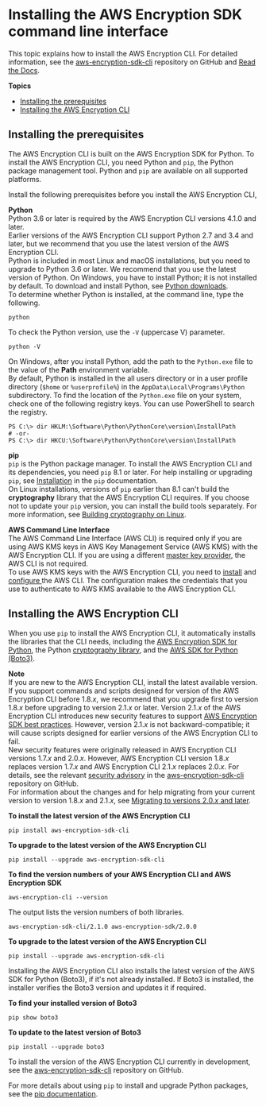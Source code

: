 # Installing the AWS Encryption SDK command line interface<a name="crypto-cli-install"></a>

This topic explains how to install the AWS Encryption CLI\. For detailed information, see the [aws\-encryption\-sdk\-cli](https://github.com/aws/aws-encryption-sdk-cli/) repository on GitHub and [Read the Docs](https://aws-encryption-sdk-cli.readthedocs.io/en/latest/)\.

**Topics**
+ [Installing the prerequisites](#crypto-cli-prerequisites)
+ [Installing the AWS Encryption CLI](#install-sdk-cli)

## Installing the prerequisites<a name="crypto-cli-prerequisites"></a>

The AWS Encryption CLI is built on the AWS Encryption SDK for Python\. To install the AWS Encryption CLI, you need Python and `pip`, the Python package management tool\. Python and `pip` are available on all supported platforms\.

Install the following prerequisites before you install the AWS Encryption CLI, 

**Python**  
Python 3\.6 or later is required by the AWS Encryption CLI versions 4\.1\.0 and later\.  
Earlier versions of the AWS Encryption CLI support Python 2\.7 and 3\.4 and later, but we recommend that you use the latest version of the AWS Encryption CLI\.  
Python is included in most Linux and macOS installations, but you need to upgrade to Python 3\.6 or later\. We recommend that you use the latest version of Python\. On Windows, you have to install Python; it is not installed by default\. To download and install Python, see [Python downloads](https://www.python.org/downloads/)\.  
To determine whether Python is installed, at the command line, type the following\.  

```
python
```
To check the Python version, use the `-V` \(uppercase V\) parameter\.  

```
python -V
```
On Windows, after you install Python, add the path to the `Python.exe` file to the value of the **Path** environment variable\.   
By default, Python is installed in the all users directory or in a user profile directory \(`$home` or `%userprofile%`\) in the `AppData\Local\Programs\Python` subdirectory\. To find the location of the `Python.exe` file on your system, check one of the following registry keys\. You can use PowerShell to search the registry\.   

```
PS C:\> dir HKLM:\Software\Python\PythonCore\version\InstallPath
# -or-
PS C:\> dir HKCU:\Software\Python\PythonCore\version\InstallPath
```

**pip**  
`pip` is the Python package manager\. To install the AWS Encryption CLI and its dependencies, you need `pip` 8\.1 or later\. For help installing or upgrading `pip`, see [Installation](https://pip.pypa.io/en/latest/installing/) in the `pip` documentation\.  
On Linux installations, versions of `pip` earlier than 8\.1 can't build the **cryptography** library that the AWS Encryption CLI requires\. If you choose not to update your `pip` version, you can install the build tools separately\. For more information, see [Building cryptography on Linux](https://cryptography.io/en/latest/installation.html#building-cryptography-on-linux)\.

**AWS Command Line Interface**  
The AWS Command Line Interface \(AWS CLI\) is required only if you are using AWS KMS keys in AWS Key Management Service \(AWS KMS\) with the AWS Encryption CLI\. If you are using a different [master key provider](concepts.md#master-key-provider), the AWS CLI is not required\.  
To use AWS KMS keys with the AWS Encryption CLI, you need to [install](https://docs.aws.amazon.com/cli/latest/userguide/installing.html) and [configure ](http://docs.aws.amazon.com/cli/latest/userguide/cli-chap-getting-started.html#cli-quick-configuration) the AWS CLI\. The configuration makes the credentials that you use to authenticate to AWS KMS available to the AWS Encryption CLI\. 

## Installing the AWS Encryption CLI<a name="install-sdk-cli"></a>

When you use `pip` to install the AWS Encryption CLI, it automatically installs the libraries that the CLI needs, including the [AWS Encryption SDK for Python](python.md), the Python [cryptography library](https://cryptography.io/en/latest/), and the [AWS SDK for Python \(Boto3\)](https://boto3.amazonaws.com/v1/documentation/api/latest/index.html)\.

**Note**  
If you are new to the AWS Encryption CLI, install the latest available version\.   
If you support commands and scripts designed for version of the AWS Encryption CLI before 1\.8\.*x*, we recommend that you upgrade first to version 1\.8\.*x* before upgrading to version 2\.1\.*x* or later\. Version 2\.1\.*x* of the AWS Encryption CLI introduces new security features to support [AWS Encryption SDK best practices](best-practices.md)\. However, version 2\.1\.*x* is not backward\-compatible; it will cause scripts designed for earlier versions of the AWS Encryption CLI to fail\.   
New security features were originally released in AWS Encryption CLI versions 1\.7\.*x* and 2\.0\.*x*\. However, AWS Encryption CLI version 1\.8\.*x* replaces version 1\.7\.*x* and AWS Encryption CLI 2\.1\.*x* replaces 2\.0\.*x*\. For details, see the relevant [security advisory](https://github.com/aws/aws-encryption-sdk-cli/security/advisories/GHSA-2xwp-m7mq-7q3r) in the [aws\-encryption\-sdk\-cli](https://github.com/aws/aws-encryption-sdk-cli/) repository on GitHub\.  
For information about the changes and for help migrating from your current version to version 1\.8\.*x* and 2\.1\.*x*, see [Migrating to versions 2\.0\.*x* and later](migration.md)\.

**To install the latest version of the AWS Encryption CLI**  

```
pip install aws-encryption-sdk-cli
```

**To upgrade to the latest version of the AWS Encryption CLI**  

```
pip install --upgrade aws-encryption-sdk-cli
```

**To find the version numbers of your AWS Encryption CLI and AWS Encryption SDK**  

```
aws-encryption-cli --version
```
The output lists the version numbers of both libraries\.  

```
aws-encryption-sdk-cli/2.1.0 aws-encryption-sdk/2.0.0
```

**To upgrade to the latest version of the AWS Encryption CLI**  

```
pip install --upgrade aws-encryption-sdk-cli
```

Installing the AWS Encryption CLI also installs the latest version of the AWS SDK for Python \(Boto3\), if it's not already installed\. If Boto3 is installed, the installer verifies the Boto3 version and updates it if required\.

**To find your installed version of Boto3**  

```
pip show boto3
```

**To update to the latest version of Boto3**  

```
pip install --upgrade boto3
```

To install the version of the AWS Encryption CLI currently in development, see the [aws\-encryption\-sdk\-cli](https://github.com/aws/aws-encryption-sdk-cli/) repository on GitHub\.

For more details about using `pip` to install and upgrade Python packages, see the [pip documentation](https://pip.pypa.io/en/stable/quickstart/)\.